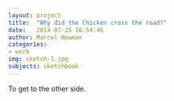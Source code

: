 ```yaml
---
layout: project
title:  "Why did the Chicken cross the road?"
date:   2014-07-25 16:54:46
author: Marcel Newman
categories:
- work
img: sketch-1.jpg
subjects: sketchbook
---
```

To get to the other side.